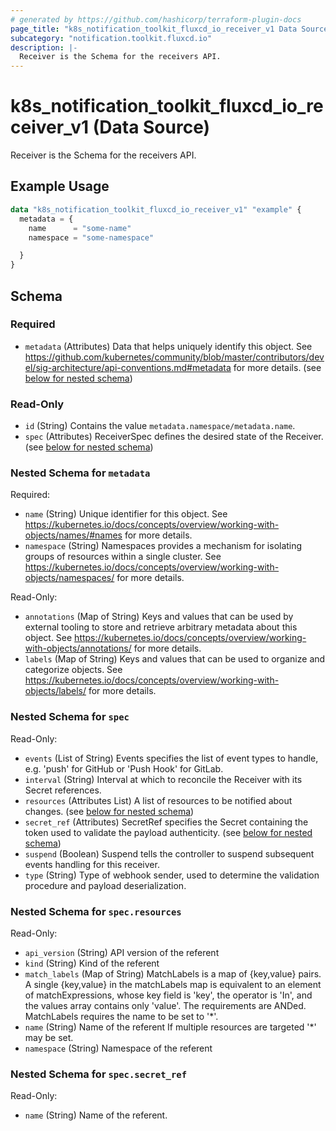 ```yaml
---
# generated by https://github.com/hashicorp/terraform-plugin-docs
page_title: "k8s_notification_toolkit_fluxcd_io_receiver_v1 Data Source - terraform-provider-k8s"
subcategory: "notification.toolkit.fluxcd.io"
description: |-
  Receiver is the Schema for the receivers API.
---
```


# k8s_notification_toolkit_fluxcd_io_receiver_v1 (Data Source)

Receiver is the Schema for the receivers API.

## Example Usage

```terraform
data "k8s_notification_toolkit_fluxcd_io_receiver_v1" "example" {
  metadata = {
    name      = "some-name"
    namespace = "some-namespace"

  }
}
```

<!-- schema generated by tfplugindocs -->
## Schema

### Required

- `metadata` (Attributes) Data that helps uniquely identify this object. See https://github.com/kubernetes/community/blob/master/contributors/devel/sig-architecture/api-conventions.md#metadata for more details. (see [below for nested schema](#nestedatt--metadata))

### Read-Only

- `id` (String) Contains the value `metadata.namespace/metadata.name`.
- `spec` (Attributes) ReceiverSpec defines the desired state of the Receiver. (see [below for nested schema](#nestedatt--spec))

<a id="nestedatt--metadata"></a>
### Nested Schema for `metadata`

Required:

- `name` (String) Unique identifier for this object. See https://kubernetes.io/docs/concepts/overview/working-with-objects/names/#names for more details.
- `namespace` (String) Namespaces provides a mechanism for isolating groups of resources within a single cluster. See https://kubernetes.io/docs/concepts/overview/working-with-objects/namespaces/ for more details.

Read-Only:

- `annotations` (Map of String) Keys and values that can be used by external tooling to store and retrieve arbitrary metadata about this object. See https://kubernetes.io/docs/concepts/overview/working-with-objects/annotations/ for more details.
- `labels` (Map of String) Keys and values that can be used to organize and categorize objects. See https://kubernetes.io/docs/concepts/overview/working-with-objects/labels/ for more details.


<a id="nestedatt--spec"></a>
### Nested Schema for `spec`

Read-Only:

- `events` (List of String) Events specifies the list of event types to handle, e.g. 'push' for GitHub or 'Push Hook' for GitLab.
- `interval` (String) Interval at which to reconcile the Receiver with its Secret references.
- `resources` (Attributes List) A list of resources to be notified about changes. (see [below for nested schema](#nestedatt--spec--resources))
- `secret_ref` (Attributes) SecretRef specifies the Secret containing the token used to validate the payload authenticity. (see [below for nested schema](#nestedatt--spec--secret_ref))
- `suspend` (Boolean) Suspend tells the controller to suspend subsequent events handling for this receiver.
- `type` (String) Type of webhook sender, used to determine the validation procedure and payload deserialization.

<a id="nestedatt--spec--resources"></a>
### Nested Schema for `spec.resources`

Read-Only:

- `api_version` (String) API version of the referent
- `kind` (String) Kind of the referent
- `match_labels` (Map of String) MatchLabels is a map of {key,value} pairs. A single {key,value} in the matchLabels map is equivalent to an element of matchExpressions, whose key field is 'key', the operator is 'In', and the values array contains only 'value'. The requirements are ANDed. MatchLabels requires the name to be set to '*'.
- `name` (String) Name of the referent If multiple resources are targeted '*' may be set.
- `namespace` (String) Namespace of the referent


<a id="nestedatt--spec--secret_ref"></a>
### Nested Schema for `spec.secret_ref`

Read-Only:

- `name` (String) Name of the referent.
